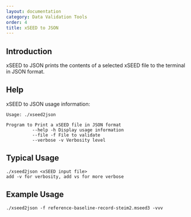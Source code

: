 ```yaml
---
layout: documentation
category: Data Validation Tools
order: 4
title: xSEED to JSON
---
```


## Introduction

xSEED to JSON prints the contents of a selected xSEED file to the terminal in JSON format.

## Help

xSEED to JSON usage information:

```
Usage: ./xseed2json

Program to Print a xSEED file in JSON format
          --help -h Display usage information
          --file -f File to validate
          --verbose -v Verbosity level
```

## Typical Usage

```
./xseed2json <xSEED input file>
add -v for verbosity, add vs for more verbose
```

## Example Usage

```
./xseed2json -f reference-baseline-record-steim2.mseed3 -vvv
```

